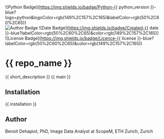 ![Python Badge](https://img.shields.io/badge/Python-{{ python_version }}-blue?logo=python&logoColor=rgb(149%2C157%2C165)&labelColor=rgb(50%2C60%2C65))  
![Author Badge](https://img.shields.io/badge/Author-Benoit_Dehapiot-blue?labelColor=rgb(50%2C60%2C65)&color=rgb(149%2C157%2C165))
![Date Badge](https://img.shields.io/badge/Created-{{ date }}-blue?labelColor=rgb(50%2C60%2C65)&color=rgb(149%2C157%2C165))
![License Badge](https://img.shields.io/badge/Licence-{{ license }}-blue?labelColor=rgb(50%2C60%2C65)&color=rgb(149%2C157%2C165))    

# {{ repo_name }}
{{ short_description }}
{{ main }}
## Installation
{{ installation }}
## Author
Benoit Dehapiot, PhD, Image Data Analyst at ScopeM, ETH Zurich, Zurich